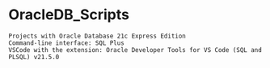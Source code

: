 # OracleDB_Scripts
 
    Projects with Oracle Database 21c Express Edition 
    Command-line interface: SQL Plus
    VSCode with the extension: Oracle Developer Tools for VS Code (SQL and PLSQL) v21.5.0 